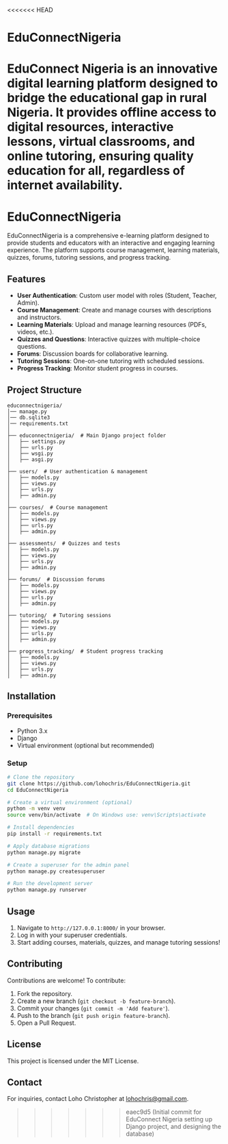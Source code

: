 <<<<<<< HEAD
# EduConnectNigeria
EduConnect Nigeria is an innovative digital learning platform designed to bridge the educational gap in rural Nigeria. It provides offline access to digital resources, interactive lessons, virtual classrooms, and online tutoring, ensuring quality education for all, regardless of internet availability.
=======
# EduConnectNigeria

EduConnectNigeria is a comprehensive e-learning platform designed to provide students and educators with an interactive and engaging learning experience. The platform supports course management, learning materials, quizzes, forums, tutoring sessions, and progress tracking.

## Features

- **User Authentication**: Custom user model with roles (Student, Teacher, Admin).
- **Course Management**: Create and manage courses with descriptions and instructors.
- **Learning Materials**: Upload and manage learning resources (PDFs, videos, etc.).
- **Quizzes and Questions**: Interactive quizzes with multiple-choice questions.
- **Forums**: Discussion boards for collaborative learning.
- **Tutoring Sessions**: One-on-one tutoring with scheduled sessions.
- **Progress Tracking**: Monitor student progress in courses.

## Project Structure

```
educonnectnigeria/
│── manage.py
│── db.sqlite3
│── requirements.txt
│
├── educonnectnigeria/  # Main Django project folder
│   ├── settings.py
│   ├── urls.py
│   ├── wsgi.py
│   ├── asgi.py
│
├── users/  # User authentication & management
│   ├── models.py
│   ├── views.py
│   ├── urls.py
│   ├── admin.py
│
├── courses/  # Course management
│   ├── models.py
│   ├── views.py
│   ├── urls.py
│   ├── admin.py
│
├── assessments/  # Quizzes and tests
│   ├── models.py
│   ├── views.py
│   ├── urls.py
│   ├── admin.py
│
├── forums/  # Discussion forums
│   ├── models.py
│   ├── views.py
│   ├── urls.py
│   ├── admin.py
│
├── tutoring/  # Tutoring sessions
│   ├── models.py
│   ├── views.py
│   ├── urls.py
│   ├── admin.py
│
├── progress_tracking/  # Student progress tracking
│   ├── models.py
│   ├── views.py
│   ├── urls.py
│   ├── admin.py
```

## Installation

### Prerequisites
- Python 3.x
- Django
- Virtual environment (optional but recommended)

### Setup
```sh
# Clone the repository
git clone https://github.com/lohochris/EduConnectNigeria.git
cd EduConnectNigeria

# Create a virtual environment (optional)
python -m venv venv
source venv/bin/activate  # On Windows use: venv\Scripts\activate

# Install dependencies
pip install -r requirements.txt

# Apply database migrations
python manage.py migrate

# Create a superuser for the admin panel
python manage.py createsuperuser

# Run the development server
python manage.py runserver
```

## Usage

1. Navigate to `http://127.0.0.1:8000/` in your browser.
2. Log in with your superuser credentials.
3. Start adding courses, materials, quizzes, and manage tutoring sessions!

## Contributing

Contributions are welcome! To contribute:
1. Fork the repository.
2. Create a new branch (`git checkout -b feature-branch`).
3. Commit your changes (`git commit -m 'Add feature'`).
4. Push to the branch (`git push origin feature-branch`).
5. Open a Pull Request.

## License

This project is licensed under the MIT License.

## Contact

For inquiries, contact Loho Christopher at lohochris@gmail.com.

>>>>>>> eaec9d5 (Initial commit for EduConnect Nigeria setting up Django project, and designing the database)
